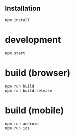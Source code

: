 ## Installation
```
npm install
```

# development
```
npm start
```

# build (browser)
```
npm run build
npm run build:release
```

# build (mobile)
```
npm run android
npm run ios
```
